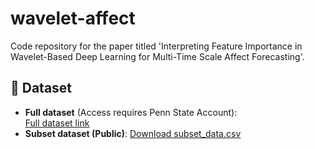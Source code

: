 # wavelet-affect
Code repository for the paper titled 'Interpreting Feature Importance in Wavelet-Based Deep Learning for Multi-Time Scale Affect Forecasting'.

## 📂 Dataset
- **Full dataset** (Access requires Penn State Account):  
  [Full dataset link]([https://pennstateoffice365.sharepXXbOezxpJzg?e=chdQK1](https://pennstateoffice365.sharepoint.com/:x:/s/EPiC2/EdocaxuFvV5Emmgn4JhjgiQBlwUY3zD3jtBPmbOezxpJzg?e=chdQK1)) 
- **Subset dataset (Public)**: [Download subset_data.csv](https://github.com/your-repo/subset_data.csv)

